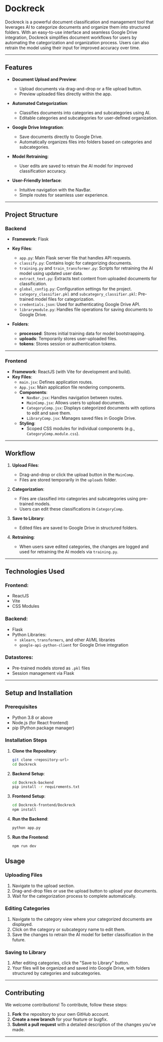 # **Dockreck**

Dockreck is a powerful document classification and management tool that leverages AI to categorize documents and organize them into structured folders. With an easy-to-use interface and seamless Google Drive integration, Dockreck simplifies document workflows for users by automating the categorization and organization process. Users can also retrain the model using their input for improved accuracy over time.

---

## **Features**
- **Document Upload and Preview**:
  - Upload documents via drag-and-drop or a file upload button.
  - Preview uploaded files directly within the app.
  
- **Automated Categorization**:
  - Classifies documents into categories and subcategories using AI.
  - Editable categories and subcategories for user-defined organization.

- **Google Drive Integration**:
  - Save documents directly to Google Drive.
  - Automatically organizes files into folders based on categories and subcategories.

- **Model Retraining**:
  - User edits are saved to retrain the AI model for improved classification accuracy.

- **User-Friendly Interface**:
  - Intuitive navigation with the NavBar.
  - Simple routes for seamless user experience.

---

## **Project Structure**

### **Backend**
- **Framework**: Flask
- **Key Files**:
  - `app.py`: Main Flask server file that handles API requests.
  - `classify.py`: Contains logic for categorizing documents.
  - `training.py` and `train_transformer.py`: Scripts for retraining the AI model using updated user data.
  - `extract_text.py`: Extracts text content from uploaded documents for classification.
  - `global_config.py`: Configuration settings for the project.
  - `category_classifier.pkl` and `subcategory_classifier.pkl`: Pre-trained model files for categorization.
  - `credentials.json`: Used for authenticating Google Drive API.
  - `librarymodule.py`: Handles file operations for saving documents to Google Drive.

- **Folders**:
  - **processed**: Stores initial training data for model bootstrapping.
  - **uploads**: Temporarily stores user-uploaded files.
  - **tokens**: Stores session or authentication tokens.

---

### **Frontend**
- **Framework**: ReactJS (with Vite for development and build).
- **Key Files**:
  - `main.jsx`: Defines application routes.
  - `App.jsx`: Main application file rendering components.
  - **Components**:
    - `NavBar.jsx`: Handles navigation between routes.
    - `MainComp.jsx`: Allows users to upload documents.
    - `CategoryComp.jsx`: Displays categorized documents with options to edit and save them.
    - `LibraryComp.jsx`: Manages saved files in Google Drive.
  - **Styling**:
    - Scoped CSS modules for individual components (e.g., `CategoryComp.module.css`).

---

## **Workflow**

1. **Upload Files**:
   - Drag-and-drop or click the upload button in the `MainComp`.
   - Files are stored temporarily in the `uploads` folder.

2. **Categorization**:
   - Files are classified into categories and subcategories using pre-trained models.
   - Users can edit these classifications in `CategoryComp`.

3. **Save to Library**:
   - Edited files are saved to Google Drive in structured folders.

4. **Retraining**:
   - When users save edited categories, the changes are logged and used for retraining the AI models via `training.py`.

---

## **Technologies Used**

### **Frontend**:
- ReactJS
- Vite
- CSS Modules

### **Backend**:
- Flask
- Python Libraries:
  - `sklearn`, `transformers`, and other AI/ML libraries
  - `google-api-python-client` for Google Drive integration

### **Datastores**:
- Pre-trained models stored as `.pkl` files
- Session management via Flask

---

## **Setup and Installation**

### Prerequisites
- Python 3.8 or above
- Node.js (for React frontend)
- pip (Python package manager)

### Installation Steps

1. **Clone the Repository**:
   ```bash
   git clone <repository-url>
   cd Dockreck

2. **Backend Setup**:
   ```bash
   cd Dockreck-backend
   pip install -r requirements.txt

3. **Frontend Setup**:
   ```bash
   cd Dockreck-frontend/Dockreck
   npm install

3. **Run the Backend**:
   ```bash
   python app.py

4. **Run the Frontend**:
   ```bash
   npm run dev


## **Usage**

### **Uploading Files**
1. Navigate to the upload section.
2. Drag-and-drop files or use the upload button to upload your documents.
3. Wait for the categorization process to complete automatically.

### **Editing Categories**
1. Navigate to the category view where your categorized documents are displayed.
2. Click on the category or subcategory name to edit them.
3. Save the changes to retrain the AI model for better classification in the future.

### **Saving to Library**
1. After editing categories, click the "Save to Library" button.
2. Your files will be organized and saved into Google Drive, with folders structured by categories and subcategories.

---

## **Contributing**

We welcome contributions! To contribute, follow these steps:

1. **Fork** the repository to your own GitHub account.
2. **Create a new branch** for your feature or bugfix.
3. **Submit a pull request** with a detailed description of the changes you’ve made.

---





